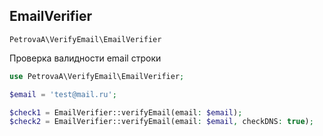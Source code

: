 ## EmailVerifier

`PetrovaA\VerifyEmail\EmailVerifier`

Проверка валидности email строки

```php
use PetrovaA\VerifyEmail\EmailVerifier;

$email = 'test@mail.ru';

$check1 = EmailVerifier::verifyEmail(email: $email);
$check2 = EmailVerifier::verifyEmail(email: $email, checkDNS: true);

```